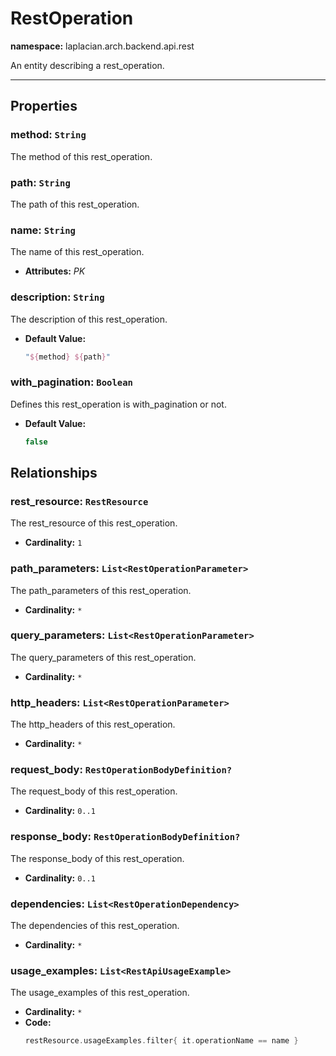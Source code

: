 

# **RestOperation**
**namespace:** laplacian.arch.backend.api.rest

An entity describing a rest_operation.



---

## Properties

### method: `String`
The method of this rest_operation.

### path: `String`
The path of this rest_operation.

### name: `String`
The name of this rest_operation.
- **Attributes:** *PK*

### description: `String`
The description of this rest_operation.
- **Default Value:**
  ```kotlin
  "${method} ${path}"
  ```

### with_pagination: `Boolean`
Defines this rest_operation is with_pagination or not.
- **Default Value:**
  ```kotlin
  false
  ```

## Relationships

### rest_resource: `RestResource`
The rest_resource of this rest_operation.
- **Cardinality:** `1`

### path_parameters: `List<RestOperationParameter>`
The path_parameters of this rest_operation.
- **Cardinality:** `*`

### query_parameters: `List<RestOperationParameter>`
The query_parameters of this rest_operation.
- **Cardinality:** `*`

### http_headers: `List<RestOperationParameter>`
The http_headers of this rest_operation.
- **Cardinality:** `*`

### request_body: `RestOperationBodyDefinition?`
The request_body of this rest_operation.
- **Cardinality:** `0..1`

### response_body: `RestOperationBodyDefinition?`
The response_body of this rest_operation.
- **Cardinality:** `0..1`

### dependencies: `List<RestOperationDependency>`
The dependencies of this rest_operation.
- **Cardinality:** `*`

### usage_examples: `List<RestApiUsageExample>`
The usage_examples of this rest_operation.
- **Cardinality:** `*`
- **Code:**
  ```kotlin
  restResource.usageExamples.filter{ it.operationName == name }
  ```
